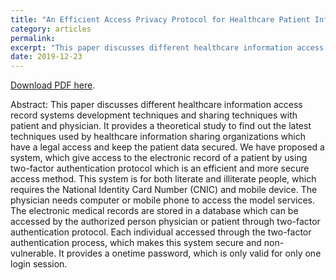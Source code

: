```yaml
---
title: "An Efficient Access Privacy Protocol for Healthcare Patient Information System"
category: articles
permalink: 
excerpt: "This paper discusses different healthcare information access record systems development techniques and sharing techniques with patient and physician. It provides a theoretical study to find out the latest techniques used by healthcare information sharing organizations which have a legal access and keep the patient data secured. We have proposed a system, which give access to the electronic record of a patient by using two-factor authentication protocol which is an efficient and more secure access method. This system is for both literate and illiterate people, which requires the National Identity Card Number (CNIC) and mobile device. The physician needs computer or mobile phone to access the model services. The electronic medical records are stored in a database which can be accessed by the authorized person physician or patient through two-factor authentication protocol. Each individual accessed through the two-factor authentication process, which makes this system secure and non-vulnerable. It provides a onetime password, which is only valid for only one login session."
date: 2019-12-23
---
```


<a href="https://ieeexplore.ieee.org/document/9067602">Download PDF here</a>.

Abstract: This paper discusses different healthcare information access record systems development techniques and sharing techniques with patient and physician. It provides a theoretical study to find out the latest techniques used by healthcare information sharing organizations which have a legal access and keep the patient data secured. We have proposed a system, which give access to the electronic record of a patient by using two-factor authentication protocol which is an efficient and more secure access method. This system is for both literate and illiterate people, which requires the National Identity Card Number (CNIC) and mobile device. The physician needs computer or mobile phone to access the model services. The electronic medical records are stored in a database which can be accessed by the authorized person physician or patient through two-factor authentication protocol. Each individual accessed through the two-factor authentication process, which makes this system secure and non-vulnerable. It provides a onetime password, which is only valid for only one login session.



